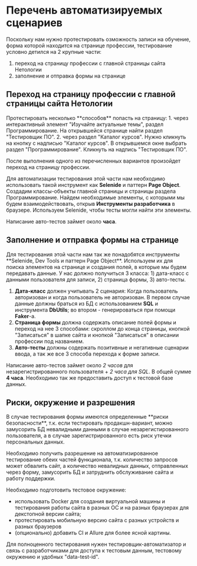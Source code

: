 <h1>Перечень автоматизируемых сценариев</h1>
Поскольку нам нужно протестировать озможность записи на обучение, форма которой находится на странице профессии, тестирование условно детился на 2 крупные части:

1) переход на страницу профессии с главной страницы сайта Нетологии
2) заполнение и отправка формы на странице
<h2>Переход на страницу профессии с главной страницы сайта Нетологии</h2>
Протестировать несколько **способов** попасть на страницу:
1. через интерактивный элемент "Изучайте актуальные темы", раздел Программирование. На открывшейся странице найти раздел "Тестировщик ПО".
2. через раздел "Каталог курсов". Нужно кликнуть на кнопку с надписью "Каталог курсов".
В открывшемся окне выбрать раздел "Программирование". Кликнуть на надпись "Тестировщик ПО".

После выполнения одного из перечисленных вариантов произойдет переход на страницу профессии.

Для автоматизации тестирования этой части нам необходимо использовать такой инструмент как **Selenide** и паттерн **Page Object**.
Создадим классы-объекты главной страницы и страницы раздела Программирование.
Найдем необходимые элементы, с которыми мы будем взаимодействовать, открыв **Инструменты разработчика** в браузере.
Используем Selenide, чтобы тесты могли найти эти элементы.

Написание авто-тестов займет около **часа**.

<h2>Заполнение и отправка формы на странице</h2>
Для тестирования этой части нам так же понадобятся инструменты **Selenide, Dev Tools и паттерн Page Object**.
Используем их для поиска элементов на странице и создания полей, в которые мы будем передавать данные.
У нас должно получиться 3 класса: 1) дата-класс с данными пользователя для записи, 2) страница формы, 3) авто-тесты.

1) **Дата-класс** должен учитывать 2 сценария:
Когда пользователь авторизован и когда пользователь не авторизован. 
В первом случае данные должны браться из БД с использованием **SQL** и инструмента **DbUtils**; во втором - генерироваться при помощи **Faker**-а.
2) **Страница формы** должна содержать описание полей формы и переход на нее 3 способами: скроллом до конца страницы,
кнопкой "Записаться" в шапке сайта и кнопкой "Записаться" в описании профессии под названием.
3) **Авто-тесты** должны содержать позитивные и негативные сценарии ввода, а так же все 3 способа перехода к форме записи.

Написание авто-тестов займет около _2 часов_ для незарегистрированного пользователя + _2 часа для SQL_. В общей сумме **4 часа**.
Необходимо так же предоставить доступ к тестовой базе данных.

<h2>Риски, окружение и разрешения</h2>
В случае тестирования формы имеются определенные **риски безопасности**, т.к. если тестировать продакшн-вариант,
можно замусорить БД невалидными данными в случае незарегистированного пользователя, а в случае зарегистрированного
есть риск утечки персональных данных.

Необходимо получить разрешение на автоматизированное тестирование обеих частей функционала, т.к. количество запросов может обвалить сайт,
а количество невалидных данных, отправленных через форму, замусорить БД и затруднить обслуживание сайта и работу поддержки.

Необходимо подготовить тестовое окружение:

+ использовать Docker для создания виртуальной машины и тестирования работы сайта в разных ОС
и на разных браузерах для декстопной версии сайта;
+ протестировать мобильную версию сайта с разных устройств и разных браузеров
+ (опционально) добавить CI и Allure для более ясной картины.

Для полноценного тестирования нужен тестировщик-автоматизатор и связь с разработчиками для доступа к тестовым данным, 
тестовому окружению и удобных "data-test-id".




